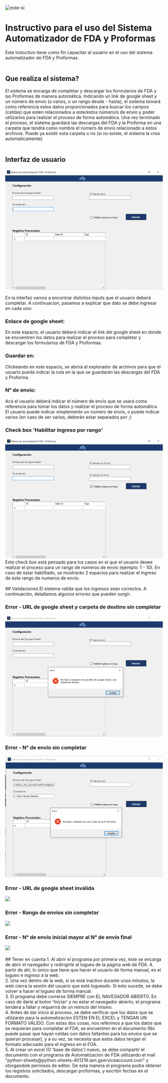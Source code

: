 ![este-si](https://github.com/Juankadev/fdadoc/assets/54191222/73747ff9-efcb-45db-9ff6-c1dcf05c5dc3)


# Instructivo para el uso del Sistema Automatizador de FDA y Proformas
Este instuctivo tiene como fin capacitar al usuario en el uso del sistema automatizador de FDA y Proformas.
<br> 
<br> 
## Que realiza el sistema?
El sistema se encarga de completar y descargar los formularios de FDA y las Proformas de manera automática. Indicando un link de google sheet y un número de envío (o varios, o un rango desde - hasta), el sistema tomará como referencia estos datos proporcionados para buscar los campos (celdas) que esten relacionados a este/estos número/s de envío y poder utilizarlos para realizar el proceso de forma automática. 
Una vez terminado el proceso, el sistema guardará las descargas del FDA y la Proforma en una carpeta que tendrá como nombre el número de envío relacionado a estos archivos. Puede ya existir esta carpeta o no (si no existe, el sistema la crea automaticamente)
<br> 
<br> 
## Interfaz de usuario
<img src="Interfaz.png"/>

En la interfaz vamos a encontrar distintos inputs que el usuario deberá completar. A continuacion, pasamos a explicar que dato se debe ingresar en cada uno:

### Enlace de google sheet:
En este espacio, el usuario deberá indicar el link del google sheet en donde se encuentren los datos para realizar el proceso para completar y descargar los formularios de FDA y Proformas.

### Guardar en:
Clickeando en este espacio, se abrirá el explorador de archivos para que el usuario pueda indicar la ruta en la que se guardarán las descargas del FDA y Proforma.

### N° de envío:
Acá el usuario deberá indicar el número de envío que se usará como referencia para tomar los datos y realizar el proceso de forma automática. El usuario puede indicar simplemente un número de envío, o puede indicar varios (en caso de ser varios, deberán estar separados por ;)

### Check box 'Habilitar ingreso por rango'
<img src="Intefraz - rango.png"/>
Este check box está pensado para los casos en el que el usuario desee realizar el proceso para un rango de números de envío (ejemplo: 1 - 10). En caso de estar habilitado, se mostrarán 2 espacios para realizar el ingreso de este rango de numeros de envío.
<br> 
<br> 
## Validaciones
El sistema valida que los ingresos sean correctos. A continuación, detallamos algunos errores que pueden surgir:

### Error - URL de google sheet y carpeta de destino sin completar
<img src="Error - URL y carpeta de destino.png"/>

### Error - N° de envío sin completar
<img src="Error - N° de envío.png"/>

### Error - URL de google sheet inválida
<img src="Error - URL inválida.png"/>

### Error - Rango de envíos sin completar
<img src="Error - Rango de envíos.png"/>

### Error - N° de envío inicial mayor al N° de envío final
<img src="Error - Rango de envío final menor que el inicial.png"/>
<br> 
<br> 
## Tener en cuenta
1. Al abrir el programa por primera vez, éste se encarga de abrir el navegador y redirigirte al logueo de la página web de FDA. A partir de ahí, lo único que tiene que hacer el usuario de forma manual, es el logueo e ingreso a la web.
<br> 
2. Una vez dentro de la web, si se está inactivo durante unos minutos, la web cierra la sesión del usuario que esté logueado. Si esto sucede, se debe volver a hacer el logueo de forma manual.
<br> 
3. El programa debe correrse SIEMPRE con EL NAVEGADOR ABIERTO. En caso de darle al boton 'Iniciar' y no estar el navegador abierto, el programa tenderá a fallar y requerirá de un reinicio del mismo.
<br> 
4. Antes de dar inicio al proceso, se debe verificar que los datos que se utilizarán para la automatización ESTEN EN EL EXCEL y TENGAN UN FORMATO VÁLIDO. Con estas dos cosas, nos referimos a que los datos que se requieran para completar el FDA, se encuentren en el documento (No puede pasar que hayan celdas con datos faltantes para los envíos que se quieran procesar), y a su vez, se necesita que estos datos tengan el formato adecuado para el ingreso en el FDA.
<br> 
5. Al crear un excel (O 'base de datos') nuevo, se debe compartir el documento con el programa de Automatizacion de FDA utilizando el mail "python-sheets@python-sheets-401219.iam.gserviceaccount.com" y otorgandole permisos de editor. De esta manera el programa podra obtener los registros solicitados, descargar proformas, y escribir fechas en el documento.<br> 
